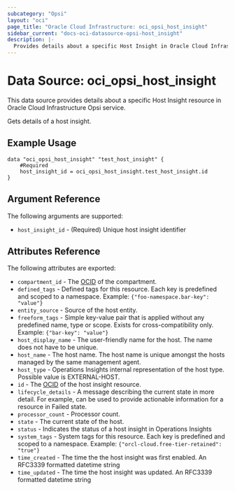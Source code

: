 ```yaml
---
subcategory: "Opsi"
layout: "oci"
page_title: "Oracle Cloud Infrastructure: oci_opsi_host_insight"
sidebar_current: "docs-oci-datasource-opsi-host_insight"
description: |-
  Provides details about a specific Host Insight in Oracle Cloud Infrastructure Opsi service
---
```


# Data Source: oci_opsi_host_insight
This data source provides details about a specific Host Insight resource in Oracle Cloud Infrastructure Opsi service.

Gets details of a host insight.

## Example Usage

```hcl
data "oci_opsi_host_insight" "test_host_insight" {
	#Required
	host_insight_id = oci_opsi_host_insight.test_host_insight.id
}
```

## Argument Reference

The following arguments are supported:

* `host_insight_id` - (Required) Unique host insight identifier


## Attributes Reference

The following attributes are exported:

* `compartment_id` - The [OCID](https://docs.cloud.oracle.com/iaas/Content/General/Concepts/identifiers.htm) of the compartment.
* `defined_tags` - Defined tags for this resource. Each key is predefined and scoped to a namespace. Example: `{"foo-namespace.bar-key": "value"}` 
* `entity_source` - Source of the host entity.
* `freeform_tags` - Simple key-value pair that is applied without any predefined name, type or scope. Exists for cross-compatibility only. Example: `{"bar-key": "value"}` 
* `host_display_name` - The user-friendly name for the host. The name does not have to be unique.
* `host_name` - The host name. The host name is unique amongst the hosts managed by the same management agent.
* `host_type` - Operations Insights internal representation of the host type. Possible value is EXTERNAL-HOST.
* `id` - The [OCID](https://docs.cloud.oracle.com/iaas/Content/General/Concepts/identifiers.htm) of the host insight resource.
* `lifecycle_details` - A message describing the current state in more detail. For example, can be used to provide actionable information for a resource in Failed state.
* `processor_count` - Processor count.
* `state` - The current state of the host.
* `status` - Indicates the status of a host insight in Operations Insights
* `system_tags` - System tags for this resource. Each key is predefined and scoped to a namespace. Example: `{"orcl-cloud.free-tier-retained": "true"}` 
* `time_created` - The time the the host insight was first enabled. An RFC3339 formatted datetime string
* `time_updated` - The time the host insight was updated. An RFC3339 formatted datetime string

